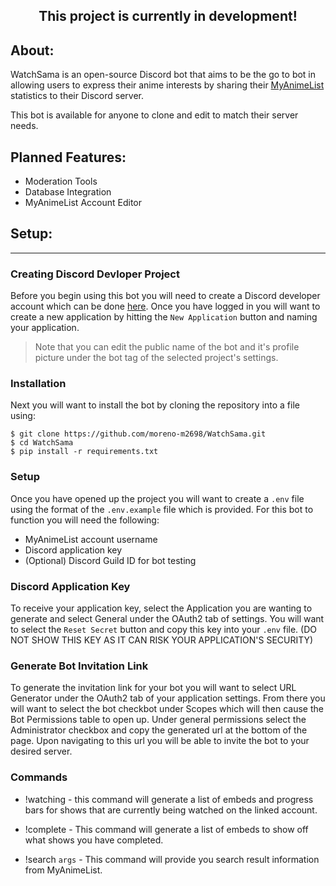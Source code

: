 <h2 align="center">
    This project is currently in development!<br>
</h2>

## About: 

WatchSama is an open-source Discord bot that aims to be the go to bot in allowing users to express their anime interests by sharing their [MyAnimeList](https//:myanimelist.net) statistics to their Discord server.

This bot is available for anyone to clone and edit to match their server needs.

## Planned Features:

- Moderation Tools
- Database Integration
- MyAnimeList Account Editor

## Setup:

---

### Creating Discord Devloper Project

Before you begin using this bot you will need to create a Discord developer account which can be done [here](https://discord.com/developers). Once you have logged in you will want to create a new application by hitting the `New Application` button and naming your application. 

> Note that you can edit the public name of the bot and it's profile picture under the bot tag of the selected project's settings.





### Installation

Next you will want to install the bot by cloning the repository into a file using:

```
$ git clone https://github.com/moreno-m2698/WatchSama.git
$ cd WatchSama
$ pip install -r requirements.txt
```

### Setup 

Once you have opened up the project you will want to create a `.env` file using the format of the `.env.example` file which is provided. For this bot to function you will need the following:

- MyAnimeList account username
- Discord application key
- (Optional) Discord Guild ID for bot testing

### Discord Application Key

To receive your application key, select the Application you are wanting to generate and select General under the OAuth2 tab of settings. You will want to select the `Reset Secret` button and copy this key into your `.env` file. (DO NOT SHOW THIS KEY AS IT CAN RISK YOUR APPLICATION'S SECURITY)

### Generate Bot Invitation Link

To generate the invitation link for your bot you will want to select URL Generator under the OAuth2 tab of your application settings. From there you will want to select the bot checkbot under Scopes which will then cause the Bot Permissions table to open up. Under general permissions select the Administrator checkbox and copy the generated url at the bottom of the page. Upon navigating to this url you will be able to invite the bot to your desired server.

### Commands

- !watching - this command will generate a list of embeds and progress bars for shows that are currently being watched on the linked account.

- !complete - This command will generate a list of embeds to show off what shows you have completed.

- !search `args` - This command will provide you search result information from MyAnimeList.